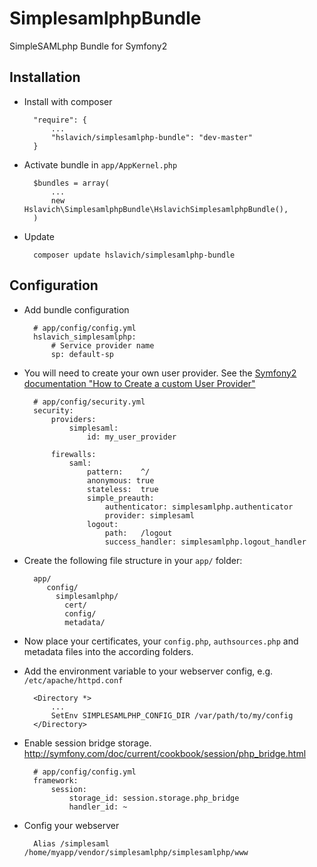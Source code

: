 SimplesamlphpBundle
===================

SimpleSAMLphp Bundle for Symfony2

## Installation

* Install with composer

        "require": {
            ...
            "hslavich/simplesamlphp-bundle": "dev-master"
        }

* Activate bundle in `app/AppKernel.php`

        $bundles = array(
            ...
            new Hslavich\SimplesamlphpBundle\HslavichSimplesamlphpBundle(),
        )

* Update

        composer update hslavich/simplesamlphp-bundle

## Configuration

* Add bundle configuration

        # app/config/config.yml
        hslavich_simplesamlphp:
            # Service provider name
            sp: default-sp

* You will need to create your own user provider. See the [Symfony2 documentation "How to Create a custom User Provider"](http://symfony.com/doc/current/cookbook/security/custom_provider.html)

        # app/config/security.yml
        security:
            providers:
                simplesaml:
                    id: my_user_provider

            firewalls:
                saml:
                    pattern:    ^/
                    anonymous: true
                    stateless:  true
                    simple_preauth:
                        authenticator: simplesamlphp.authenticator
                        provider: simplesaml
                    logout:
                        path:   /logout
                        success_handler: simplesamlphp.logout_handler

* Create the following file structure in your `app/` folder:

        app/
           config/
             simplesamlphp/
               cert/
               config/
               metadata/

* Now place your certificates, your `config.php`, `authsources.php` and metadata files into the according folders.

* Add the environment variable to your webserver config, e.g. `/etc/apache/httpd.conf`

        <Directory *>
            ...
            SetEnv SIMPLESAMLPHP_CONFIG_DIR /var/path/to/my/config
        </Directory>

* Enable session bridge storage. http://symfony.com/doc/current/cookbook/session/php_bridge.html

        # app/config/config.yml
        framework:
            session:
                storage_id: session.storage.php_bridge
                handler_id: ~

* Config your webserver

        Alias /simplesaml /home/myapp/vendor/simplesamlphp/simplesamlphp/www
